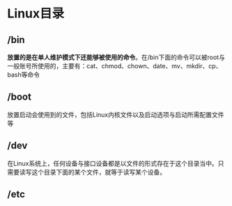 # Linux目录

## /bin

**放置的是在单人维护模式下还能够被使用的命令**。在/bin下面的命令可以被root与一般账号所使用的，主要有：cat、chmod、chown、date、mv、mkdir、cp、bash等命令

## /boot

放置启动会使用到的文件，包括Linux内核文件以及启动选项与启动所需配置文件等

## /dev

在Linux系统上，任何设备与接口设备都是以文件的形式存在于这个目录当中。只需要读写这个目录下面的某个文件，就等于读写某个设备。

## /etc



